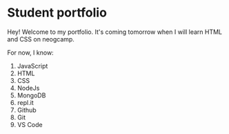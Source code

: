 # Student portfolio

Hey! Welcome to my portfolio. It's coming tomorrow when I will learn HTML and CSS on neogcamp.

For now, I know:

1. JavaScript
1. HTML
2. CSS
3. NodeJs
4. MongoDB
5. repl.it
6. Github
7. Git
8. VS Code
